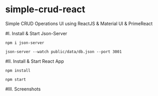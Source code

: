 # simple-crud-react
Simple CRUD Operations UI using ReactJS &amp; Material UI & PrimeReact


#I. Install & Start Json-Server

`npm i json-server`

`json-server --watch public/data/db.json --port 3001`

#II. Install & Start React App

`npm install`

`npm start`

#III. Screenshots

